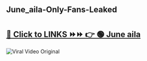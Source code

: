 
 ## June_aila-Only-Fans-Leaked

# <h2><a href="https://clipsfans.com/June_aila&ref=git">🔗 Click to LINKS ⏩⏩ 👉 🟢 June aila </a></h2>

<a href="https://clipsfans.com/June_aila&ref=git" rel="nofollow" data-target="animated-image.originalLink"><img src="https://i.ibb.co.com/xMMVF88/686577567.gif" alt="Viral Video Original" style="max-width: 100%; display: inline-block;" data-target="animated-image.originalImage"></a>
